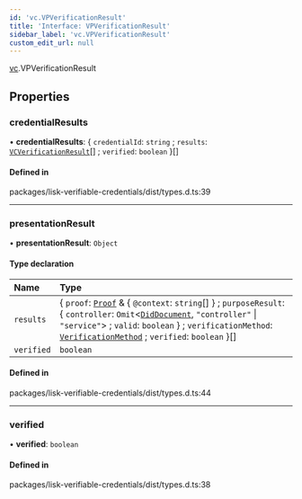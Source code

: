 ```yaml
---
id: 'vc.VPVerificationResult'
title: 'Interface: VPVerificationResult'
sidebar_label: 'vc.VPVerificationResult'
custom_edit_url: null
---
```


[vc](../namespaces/vc.md).VPVerificationResult

## Properties

### credentialResults

• **credentialResults**: { `credentialId`: `string` ; `results`: [`VCVerificationResult`](vc.VCVerificationResult.md)[] ; `verified`: `boolean` }[]

#### Defined in

packages/lisk-verifiable-credentials/dist/types.d.ts:39

---

### presentationResult

• **presentationResult**: `Object`

#### Type declaration

| Name       | Type                                                                                                                                                                                                                                                                                                       |
| :--------- | :--------------------------------------------------------------------------------------------------------------------------------------------------------------------------------------------------------------------------------------------------------------------------------------------------------- |
| `results`  | { `proof`: [`Proof`](vc.Proof.md) & { `@context`: `string`[] } ; `purposeResult`: { `controller`: `Omit`<[`DidDocument`](did.DidDocument.md), `"controller"` \| `"service"`\> ; `valid`: `boolean` } ; `verificationMethod`: [`VerificationMethod`](did.VerificationMethod.md) ; `verified`: `boolean` }[] |
| `verified` | `boolean`                                                                                                                                                                                                                                                                                                  |

#### Defined in

packages/lisk-verifiable-credentials/dist/types.d.ts:44

---

### verified

• **verified**: `boolean`

#### Defined in

packages/lisk-verifiable-credentials/dist/types.d.ts:38
